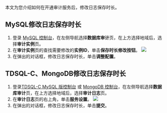 本文为您介绍如何在开通审计服务后，修改日志保存时长。

## MySQL修改日志保存时长

1. 登录 [MySQL 控制台](https://console.cloud.tencent.com/dls/mysql)，在左侧导航选择**数据库审计**页，在上方选择地域后，选择**审计实例**页。
2. 在**审计实例**页的查找需要修改的**实例ID**，单击**保存时长修改按钮**。
![](https://qcloudimg.tencent-cloud.cn/raw/924935bcc1ea457db627c31d943cdc62.png)
3. 在弹出的对话框，修改日志保存时长，单击**调整配置**。

## TDSQL-C、MongoDB修改日志保存时长

1. 登录[TDSQL-C MySQL 版控制台](https://console.cloud.tencent.com/dls/cynosdb/instance) 或  [MongoDB 控制台](https://console.cloud.tencent.com/dls/mongodb)，在左侧导航选择**数据库审计**页，在上方选择地域后，选择**审计日志**页。
2. 在**审计日志**页的右上角，单击**服务设置**。
![](https://main.qcloudimg.com/raw/ff34a02a57f87f54064d98ff16ec2cd4.png)
3. 在弹出的对话框，修改日志保存时长，单击**提交**。
